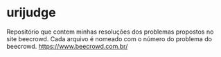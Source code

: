 # urijudge
Repositório que contem minhas resoluções dos problemas propostos no site beecrowd.
Cada arquivo é nomeado com o número do problema do beecrowd.
https://www.beecrowd.com.br/
